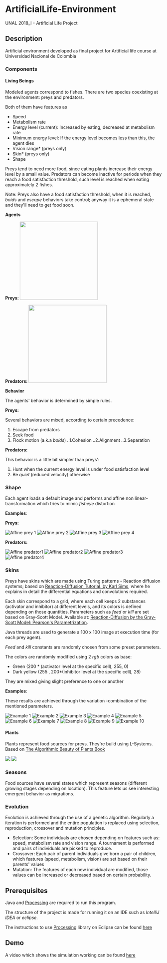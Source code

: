 # ArtificialLife-Environment
UNAL 2018_I - Artificial Life Project


## Description
Artificial environment developed as final project for Artificial life course at Universidad Nacional de Colombia

### Components
#### Living Beings
Modeled agents correspond to fishes.
There are two species coexisting at the environment: preys and predators.


Both of them have features as
 - Speed
 - Metabolism rate
 - Energy level (current): Increased by eating, decreased at metabolism rate
 - Minimum energy level: If the energy level becomes less than this, the agent dies
 - Vision range* (preys only)
 - Skin* (preys only)
 - Shape

Preys tend to need more food, since eating plants increase their energy level by a small value. Predators can become inactive for periods when they reach a food satisfaction threshold, such level is reached when eating approximately 2 fishes.

Note: Preys also have a food satisfaction threshold, when it is reached, *boids* and *escape* behaviors take control; anyway it is a ephemeral state and they'll need to get food soon.

**Agents**

**Preys:**
<img src="gold.png" width="250px">

**Predators:**
<img src="f2.png" width="250px">

**Behavior**

The agents' behavior is determined by simple rules.

**Preys:**

Several behaviors are mixed, according to certain precedence:
 1. Escape from predators
 2. Seek food
 3. Flock motion (a.k.a *boids*)
  ..1.Cohesion
  ..2.Alignment
  ..3.Separation

**Predators:**

This behavior is a little bit simpler than preys':
 1. Hunt when the current energy level is under food satisfaction level
 2. Be *quiet* (reduced velocity) otherwise

### Shape
 Each agent loads a default image and performs and affine non linear-transformation which tries to mimic *fisheye* distortion

**Examples**:

**Preys:**

![Affine prey 1](transformedPrey12.png)
![Affine prey 2](transformedPrey23.png)
![Affine prey 3](transformedPrey25.png)
![Affine prey 4](transformedPrey52.png)

**Predators:**

![Affine predator1](predator2.png)
![Affine predator2](predator12.png)
![Affine predator3](predator5.png)
![Affine predator4](predator4.png)

### Skins
Preys have skins which are made using Turing patterns  - Reaction diffusion systems; based on [Reaction-Diffusion Tutorial, by Karl Sims](http://www.karlsims.com/rd.html), where he explains in detail the differential equations and convolutions required.

Each skin correspond to a grid, where each cell keeps 2 substances (activator and inhibitor) at different levels, and its colors is defined depending on those quantities.
Parameters such as *feed* or *kill* are set based on Gray-Scott Model. Available at: [Reaction-Diffusion by the Gray-Scott Model: Pearson's Parametrization](http://mrob.com/pub/comp/xmorphia/).


Java threads are used to generate a 100 x 100 image at execution time (for each prey agent).

*Feed* and *kill* constants are randomly chosen from some preset parameters.

The colors are randomly modified using 2 *rgb* colors as base:
 - Green (200 * (activator level at the specific cell), 255, 0)
 - Dark yellow (255 , 200*(inhibitor level at the specific cell), 28)

 They are mixed giving slight preference to one or another


**Examples**:

These results are achieved through the variation -combination of the mentioned parameters.

![Example 1](skin0.png)
![Example 2](skin2.png)
![Example 3](skin15.png)
![Example 4](skin47.png)
![Example 5](skin21.png)
![Example 6](skin22.png)
![Example 7](skin38.png)
![Example 8](skin39.png)
![Example 9](skin49.png)
![Example 10](skin58.png)

#### Plants
Plants represent food sources for preys. They're build using L-Systems. Based on [The Algorithmic Beauty of Plants Book](http://algorithmicbotany.org/papers/abop/abop.pdf)

![](plants1.PNG)
![](plants2.PNG)
### Seasons
Food sources have several states which represent seasons (different growing stages depending on location). This feature lets us see interesting emergent behavior as migrations.



### Evolution

Evolution is achieved through the use of a genetic algorithm. Regularly a iteration is performed and the entire population is replaced using selection, reproduction, crossover and mutation principles.
 - Selection: Some individuals are chosen depending on features such as: speed, metabolism rate and vision range. A tournament is performed and pairs of individuals are picked to reproduce.
 - Crossover: Each pair of parent individuals give born a pair of children, which features (speed, metabolism, vision) are set based on their parents' values
 - Mutation: The features of each new individual are modified, those values can be increased or decreased based on certain probability.


## Prerequisites
Java and [Processing](https://processing.org/) are required to run this program.

The structure of the project is made for running it on an IDE such as *IntelliJ IDEA* or *eclipse*.

The instructions to use [Processing](https://processing.org/) library on Eclipse  can be found [here](https://processing.org/tutorials/eclipse/)

## Demo
A video which shows the simulation working can be found [here](https://youtu.be/r3rPx0F-xAM)
